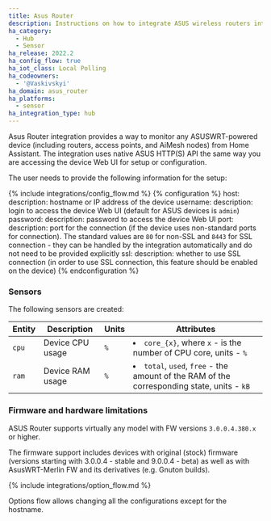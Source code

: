 ```yaml
---
title: Asus Router
description: Instructions on how to integrate ASUS wireless routers into Home Assistant.
ha_category:
  - Hub
  - Sensor
ha_release: 2022.2
ha_config_flow: true
ha_iot_class: Local Polling
ha_codeowners:
  - '@Vaskivskyi'
ha_domain: asus_router
ha_platforms:
  - sensor
ha_integration_type: hub
---
```


Asus Router integration provides a way to monitor any ASUSWRT-powered device (including routers, access points, and AiMesh nodes) from Home Assistant. The integration uses native ASUS HTTP(S) API the same way you are accessing the device Web UI for setup or configuration.

The user needs to provide the following information for the setup:

{% include integrations/config_flow.md %}
{% configuration %}
host:
  description: hostname or IP address of the device
username:
  description: login to access the device Web UI (default for ASUS devices is `admin`)
password:
  description: password to access the device Web UI
port:
  description: port for the connection (if the device uses non-standard ports for connection). The standard values are `80` for non-SSL and `8443` for SSL connection - they can be handled by the integration automatically and do not need to be provided explicitly
ssl:
  description: whether to use SSL connection (in order to use SSL connection, this feature should be enabled on the device)
{% endconfiguration %}

### Sensors

The following sensors are created:

|Entity|     Description|Units|Attributes|
|------|----------------|-----|----------|
|`cpu` |Device CPU usage|`%`  |<li>`core_{x}`, where `x` - is the number of CPU core, units - `%`</li>|
|`ram` |Device RAM usage|`%`  |<li>`total`, `used`, `free` - the amount of the RAM of the corresponding state, units - `kB`</li>|

### Firmware and hardware limitations

ASUS Router supports virtually any model with FW versions `3.0.0.4.380.x` or higher.

The firmware support includes devices with original (stock) firmware (versions starting with 3.0.0.4 - stable and 9.0.0.4 - beta) as well as with AsusWRT-Merlin FW and its derivatives (e.g. Gnuton builds).

{% include integrations/option_flow.md %}

<div class='note'>

Options flow allows changing all the configurations except for the hostname.

</div>
